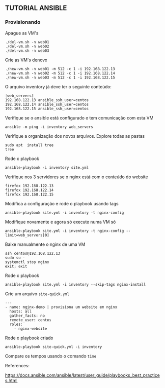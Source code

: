## TUTORIAL ANSIBLE 

### Provisionando 

Apague as VM's

```
./del-vm.sh -n web01
./del-vm.sh -n web02
./del-vm.sh -n web03
```

Crie as VM's denovo
```
./new-vm.sh -n web01 -m 512 -c 1 -i 192.168.122.13
./new-vm.sh -n web02 -m 512 -c 1 -i 192.168.122.14
./new-vm.sh -n web03 -m 512 -c 1 -i 192.168.122.15
``` 

O arquivo inventory já deve ter o seguinte conteúdo:

```
[web_servers]
192.168.122.13 ansible_ssh_user=centos
192.168.122.14 ansible_ssh_user=centos
192.168.122.15 ansible_ssh_user=centos
```

Verifique se o ansible está configurado e tem comunicação com esta VM

```
ansible -m ping -i inventory web_servers
```

Verifique a organização dos novos arquivos. Explore todas as pastas

```
sudo apt  install tree
tree 
``` 

Rode o playbook
```
ansible-playbook -i inventory site.yml
```

Verifique nos 3 servidores se o nginx está com o conteúdo do website

```
firefox 192.168.122.13 
firefox 192.168.122.14
firefox 192.168.122.15
```

Modifica a configuração e rode o playbook usando tags

```
ansible-playbook site.yml -i inventory -t nginx-config
```

Modifique novamente e agora só execute numa VM só

```
ansible-playbook site.yml -i inventory -t nginx-config --limit=web_servers[0]
```

Baixe manualmente o nginx de uma VM

```
ssh centos@192.168.122.13
sudo su - 
systemctl stop nginx
exit; exit
```

Rode o playbook

```
ansible-playbook site.yml -i inventory --skip-tags nginx-install
``` 

Crie um arquivo `site-quick.yml`

```
---
- name: nginx-demo | provisiona um website em nginx
  hosts: all
  gather_facts: no
  remote_user: centos
  roles:
    - nginx-website
```

Rode o playbook criado

```
ansible-playbook site-quick.yml -i inventory 
```

Compare os tempos usando o comando `time`


References:

https://docs.ansible.com/ansible/latest/user_guide/playbooks_best_practices.html
